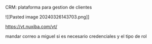 CRM: plataforma para gestion de clientes

![[Pasted image 20240326143703.png]]

https://vt.nuxiba.com/vt/


mandar correo a miguel si es necesario credenciales y el tipo de rol

